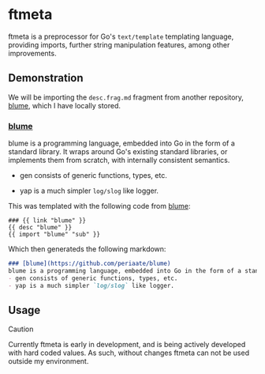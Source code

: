 # ftmeta
ftmeta is a preprocessor for Go's `text/template` templating language, providing imports, further string manipulation features, among other improvements.

## Demonstration
We will be importing the `desc.frag.md` fragment from another repository, [blume](https://github.com/periaate/blume), which I have locally stored.

### [blume](https://github.com/periaate/blume)
blume is a programming language, embedded into Go in the form of a standard library. It wraps around Go's existing standard libraries, or implements them from scratch, with internally consistent semantics.
- gen consists of generic functions, types, etc.
- yap is a much simpler `log/slog` like logger.

This was templated with the following code from [blume](https://github.com/periaate/blume):
```
### {{ link "blume" }}
{{ desc "blume" }}
{{ import "blume" "sub" }}
```

Which then generateds the following markdown:
```markdown
### [blume](https://github.com/periaate/blume)
blume is a programming language, embedded into Go in the form of a standard library. It wraps around Go's existing standard libraries, or implements them from scratch, with internally consistent semantics.
- gen consists of generic functions, types, etc.
- yap is a much simpler `log/slog` like logger.
```

## Usage
> [!CAUTION]
> Currently ftmeta is early in development, and is being actively developed with hard coded values. As such, without changes ftmeta can not be used outside my environment.
